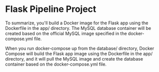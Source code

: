 # Flask Pipeline Project
To summarize, you'll build a Docker image for the Flask app using the Dockerfile in the app/ directory. The MySQL database container will be created based on the official MySQL image specified in the docker-compose.yml file.

When you run docker-compose up from the database/ directory, Docker Compose will build the Flask app image using the Dockerfile in the app/ directory, and it will pull the MySQL image and create the database container based on the docker-compose.yml file.



